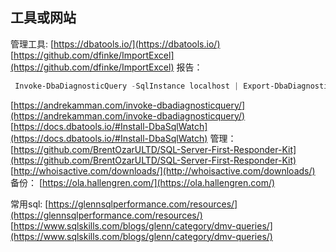 ## 工具或网站

管理工具:
[https://dbatools.io/](https://dbatools.io/)
[https://github.com/dfinke/ImportExcel](https://github.com/dfinke/ImportExcel)
报告：
```powershell
 Invoke-DbaDiagnosticQuery -SqlInstance localhost | Export-DbaDiagnosticQuery -Path D:\temp -ConvertTo Excel
```
[https://andrekamman.com/invoke-dbadiagnosticquery/](https://andrekamman.com/invoke-dbadiagnosticquery/)
[https://docs.dbatools.io/#Install-DbaSqlWatch](https://docs.dbatools.io/#Install-DbaSqlWatch)
管理：
[https://github.com/BrentOzarULTD/SQL-Server-First-Responder-Kit](https://github.com/BrentOzarULTD/SQL-Server-First-Responder-Kit)
[http://whoisactive.com/downloads/](http://whoisactive.com/downloads/)
备份：
[https://ola.hallengren.com/](https://ola.hallengren.com/)

常用sql:
[https://glennsqlperformance.com/resources/](https://glennsqlperformance.com/resources/)
[https://www.sqlskills.com/blogs/glenn/category/dmv-queries/](https://www.sqlskills.com/blogs/glenn/category/dmv-queries/)